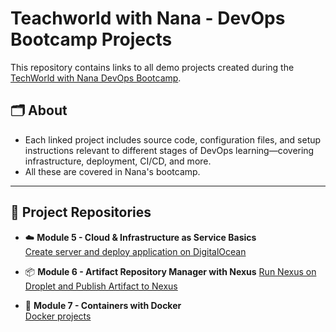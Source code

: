 # Teachworld with Nana -  DevOps Bootcamp Projects

This repository contains links to all demo projects created during the [TechWorld with Nana DevOps Bootcamp](https://www.techworld-with-nana.com/devops-bootcamp).

## 🗂️ About

- Each linked project includes source code, configuration files, and setup instructions relevant to different stages of DevOps learning—covering infrastructure, deployment, CI/CD, and more.
- All these are covered in Nana's bootcamp.

---

## 🔗 Project Repositories

- ☁️ **Module 5 - Cloud & Infrastructure as Service Basics**  
  [Create server and deploy application on DigitalOcean](https://github.com/gabidinica/cloud-infrastructure-as-service-basics)

- 📦 **Module 6 - Artifact Repository Manager with Nexus** 
  [Run Nexus on Droplet and Publish Artifact to Nexus](https://github.com/gabidinica/artifact-repository-manager-with-nexus)

- 🐳 **Module 7 - Containers with Docker**  
  [Docker projects](https://github.com/gabidinica/docker-projects)
